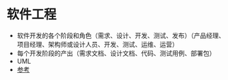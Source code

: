 # 软件工程
- 软件开发的各个阶段和角色（需求、设计、开发、测试、发布）（产品经理、项目经理、架构师或设计人员、开发、测试、运维、运营）
- 每个开发阶段的产出（需求文档、设计文档、代码、测试用例、部署包）
- UML
- [参考](https://baike.baidu.com/item/%E8%BD%AF%E4%BB%B6%E5%B7%A5%E7%A8%8B%E4%B8%93%E4%B8%9A/4925780)